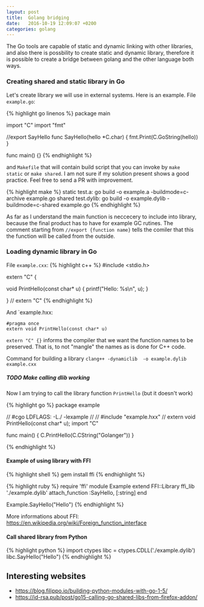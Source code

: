```yaml
---
layout: post
title:  Golang bridging
date:   2016-10-19 12:09:07 +0200
categories: golang
---
```


The Go tools are capable of static and dynamic linking with other libraries, and also there is possbility to create static and dynamic library, therefore it is possible to create a bridge between golang and the other language both ways.

### Creating shared and static library in Go

Let's create library we will use in external systems. Here is an example. File `example.go`:

{% highlight go linenos %}
package main

import "C"
import "fmt"

//export SayHello
func SayHello(hello *C.char) {
		fmt.Print(C.GoString(hello))
}

func main() {}
{% endhighlight %}

and `Makefile` that will contain build script that you can invoke by `make static` or `make shared`. I am not sure if my solution present shows a good practice. Feel free to send a PR with improvement.

{% highlight make %}
static test.a:
	go build -o example.a -buildmode=c-archive example.go
shared test.dylib: 
	go build -o example.dylib -buildmode=c-shared example.go
{% endhighlight %}

As far as I understand the main function is neccecery to include into library, because the final product has to have for example GC rutines. The comment starting from `//export {function name}` tells the comiler that this the function will be called from the outside.

### Loading dynamic library in Go

File `example.cxx`:
{% highlight c++ %}
#include <stdio.h>

extern "C" {

void PrintHello(const char* u) {
    printf("Hello: %s\n", u);
}

} // extern "C"
{% endhighlight %}

And `example.hxx:

    #pragma once
    extern void PrintHello(const char* u)
   
`extern "C" {}` informs the compiler that we want the function names to be preserved. That is, to not "mangle" the names as is done for C++ code.

Command for building a library `clang++ -dynamiclib  -o example.dylib example.cxx`

##### TODO Make calling dlib working

Now I am trying to call the library function `PrintHello` (but it doesn't work)

{% highlight go %}
package example

// #cgo LDFLAGS: -L./ -lexample
//
// #include "example.hxx"
// extern void PrintHello(const char* u);
import "C"

func main() {
	C.PrintHello(C.CString("Golanger"))
}

{% endhighlight %}

#### Example of using library with FFI

{% highlight shell %}
gem install ffi
{% endhighlight %}

{% highlight ruby %}
require 'ffi'
module Example
  extend FFI::Library
  ffi_lib './example.dylib'
  attach_function :SayHello, [:string]
end

Example.SayHello("Hello")
{% endhighlight %}

More informations about FFI: https://en.wikipedia.org/wiki/Foreign_function_interface

#### Call shared library from Python

{% highlight python %}
import ctypes
libc = ctypes.CDLL('./example.dylib')
libc.SayHello("Hello")
{% endhighlight %}

## Interesting websites

- https://blog.filippo.io/building-python-modules-with-go-1-5/
- https://id-rsa.pub/post/go15-calling-go-shared-libs-from-firefox-addon/